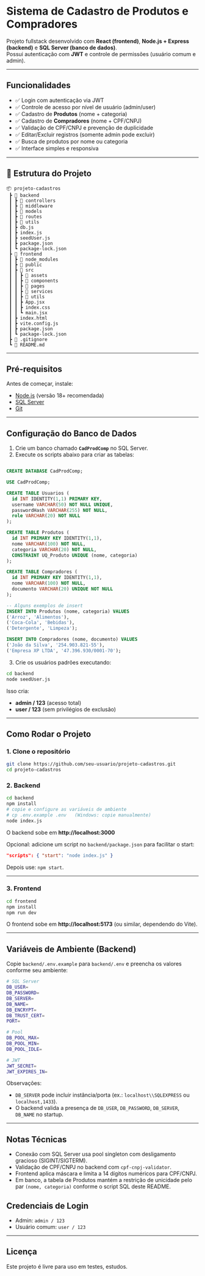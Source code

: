 # Sistema de Cadastro de Produtos e Compradores

Projeto fullstack desenvolvido com **React (frontend)**, **Node.js + Express (backend)** e **SQL Server (banco de dados)**.  
Possui autenticação com **JWT** e controle de permissões (usuário comum e admin).  

---

## Funcionalidades
- ✅ Login com autenticação via JWT  
- ✅ Controle de acesso por nível de usuário (admin/user)  
- ✅ Cadastro de **Produtos** (nome + categoria)  
- ✅ Cadastro de **Compradores** (nome + CPF/CNPJ)  
- ✅ Validação de CPF/CNPJ e prevenção de duplicidade  
- ✅ Editar/Excluir registros (somente admin pode excluir)  
- ✅ Busca de produtos por nome ou categoria  
- ✅ Interface simples e responsiva  

---

## 📂 Estrutura do Projeto
```
📦 projeto-cadastros
 ┣ 📂 backend
 ┃ ┣ 📂 controllers
 ┃ ┣ 📂 middleware
 ┃ ┣ 📂 models
 ┃ ┣ 📂 routes
 ┃ ┣ 📂 utils
 ┃ ┣ db.js
 ┃ ┣ index.js
 ┃ ┣ seedUser.js
 ┃ ┣ package.json
 ┃ ┗ package-lock.json
 ┣ 📂 frontend
 ┃ ┣ 📂 node_modules
 ┃ ┣ 📂 public
 ┃ ┣ 📂 src
 ┃ ┃ ┣ 📂 assets
 ┃ ┃ ┣ 📂 components
 ┃ ┃ ┣ 📂 pages
 ┃ ┃ ┣ 📂 services
 ┃ ┃ ┣ 📂 utils
 ┃ ┃ ┣ App.jsx
 ┃ ┃ ┣ index.css
 ┃ ┃ ┗ main.jsx
 ┃ ┣ index.html
 ┃ ┣ vite.config.js
 ┃ ┣ package.json
 ┃ ┗ package-lock.json
 ┣ 📜 .gitignore
 ┗ 📜 README.md
```

---

## Pré-requisitos
Antes de começar, instale:  
- [Node.js](https://nodejs.org/) (versão 18+ recomendada)  
- [SQL Server](https://www.microsoft.com/pt-br/sql-server/sql-server-downloads)  
- [Git](https://git-scm.com/)  

---

## Configuração do Banco de Dados

1. Crie um banco chamado **`CadProdComp`** no SQL Server.  
2. Execute os scripts abaixo para criar as tabelas:  

```sql

CREATE DATABASE CadProdComp;

USE CadProdComp;

CREATE TABLE Usuarios (
  id INT IDENTITY(1,1) PRIMARY KEY,
  username VARCHAR(50) NOT NULL UNIQUE,
  passwordHash VARCHAR(255) NOT NULL,
  role VARCHAR(20) NOT NULL
);

CREATE TABLE Produtos (
  id INT PRIMARY KEY IDENTITY(1,1),
  nome VARCHAR(100) NOT NULL,
  categoria VARCHAR(20) NOT NULL,
  CONSTRAINT UQ_Produto UNIQUE (nome, categoria)
);

CREATE TABLE Compradores (
  id INT PRIMARY KEY IDENTITY(1,1),
  nome VARCHAR(100) NOT NULL,
  documento VARCHAR(20) UNIQUE NOT NULL
);

-- Alguns exemplos de insert
INSERT INTO Produtos (nome, categoria) VALUES 
('Arroz', 'Alimentos'),
('Coca-Cola', 'Bebidas'),
('Detergente', 'Limpeza');

INSERT INTO Compradores (nome, documento) VALUES
('João da Silva', '254.903.821-55'),
('Empresa XP LTDA', '47.396.930/0001-70');
```

3. Crie os usuários padrões executando:  
```bash
cd backend
node seedUser.js
```
Isso cria:  
- **admin / 123** (acesso total)  
- **user / 123** (sem privilégios de exclusão)  

---

## Como Rodar o Projeto

### 1. Clone o repositório
```bash
git clone https://github.com/seu-usuario/projeto-cadastros.git
cd projeto-cadastros
```

### 2. Backend
```bash
cd backend
npm install
# copie e configure as variáveis de ambiente
# cp .env.example .env   (Windows: copie manualmente)
node index.js
```
O backend sobe em **http://localhost:3000**

Opcional: adicione um script no `backend/package.json` para facilitar o start:
```json
"scripts": { "start": "node index.js" }
```
Depois use: `npm start`.

---

### 3. Frontend
```bash
cd frontend
npm install
npm run dev
```
O frontend sobe em **http://localhost:5173** (ou similar, dependendo do Vite).  

---

## Variáveis de Ambiente (Backend)

Copie `backend/.env.example` para `backend/.env` e preencha os valores conforme seu ambiente:

```bash
# SQL Server
DB_USER=
DB_PASSWORD=
DB_SERVER=
DB_NAME=
DB_ENCRYPT=
DB_TRUST_CERT=
PORT=

# Pool
DB_POOL_MAX=
DB_POOL_MIN=
DB_POOL_IDLE=

# JWT
JWT_SECRET=
JWT_EXPIRES_IN=
```

Observações:
- `DB_SERVER` pode incluir instância/porta (ex.: `localhost\\SQLEXPRESS` ou `localhost,1433`).
- O backend valida a presença de `DB_USER`, `DB_PASSWORD`, `DB_SERVER`, `DB_NAME` no startup.

---

## Notas Técnicas

- Conexão com SQL Server usa pool singleton com desligamento gracioso (SIGINT/SIGTERM).
- Validação de CPF/CNPJ no backend com `cpf-cnpj-validator`.
- Frontend aplica máscara e limita a 14 dígitos numéricos para CPF/CNPJ.
- Em banco, a tabela de Produtos mantém a restrição de unicidade pelo par `(nome, categoria)` conforme o script SQL deste README.

## Credenciais de Login
- Admin: `admin / 123`  
- Usuário comum: `user / 123`  

---

## Licença
Este projeto é livre para uso em testes, estudos.  
